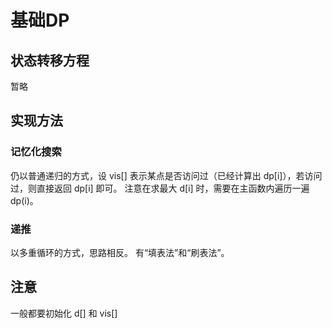 # 基础DP

## 状态转移方程

暂略

## 实现方法

### 记忆化搜索

仍以普通递归的方式，设 vis[] 表示某点是否访问过（已经计算出 dp[i]），若访问过，则直接返回 dp[i] 即可。
注意在求最大 d[i] 时，需要在主函数内遍历一遍 dp(i)。

### 递推

以多重循环的方式，思路相反。
有“填表法”和“刷表法”。

## 注意

一般都要初始化 d[] 和 vis[]